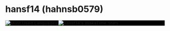 # hansf14 (hahnsb0579)

<!-- ![Most Used Languages](https://github-readme-stats.vercel.app/api/top-langs/?username=hansf14&layout=compact) -->
<!-- ![Most Used Languages](https://github-readme-stats.vercel.app/api/top-langs/?username=hansf14)
![hansf14's WakaTime Stats](https://github-readme-stats.vercel.app/api/wakatime?username=hansf14) -->

<p align="left" style="background-color: black;">
  <img src="https://github-readme-stats.vercel.app/api/top-langs/?username=hansf14" alt="Most Used Languages" />
  <img src="https://github-readme-stats.vercel.app/api/wakatime?username=hansf14" alt="hansf14's WakaTime Stats" />
</p>

<!--
**hansf14/hansf14** is a ✨ _special_ ✨ repository because its `README.md` (this file) appears on your GitHub profile.

Here are some ideas to get you started:

- 🔭 I’m currently working on ...
- 🌱 I’m currently learning ...
- 🤔 I’m looking for help with ...
- 💬 Ask me about ...
- 📫 How to reach me: ...
- 😄 Pronouns: ...
- ⚡ Fun fact: ...
-->

